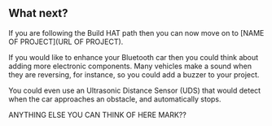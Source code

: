 ## What next?

If you are following the Build HAT path then you can now move on to [NAME OF PROJECT](URL OF PROJECT).

If you would like to enhance your Bluetooth car then you could think about adding more electronic components. Many vehicles make a sound when they are reversing, for instance, so you could add a buzzer to your project.

You could even use an Ultrasonic Distance Sensor (UDS) that would detect when the car approaches an obstacle, and automatically stops.

ANYTHING ELSE YOU CAN THINK OF HERE MARK??